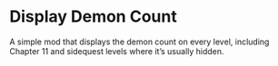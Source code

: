 # Display Demon Count

A simple mod that displays the demon count on every level, including Chapter 11 and sidequest levels where it’s usually hidden.